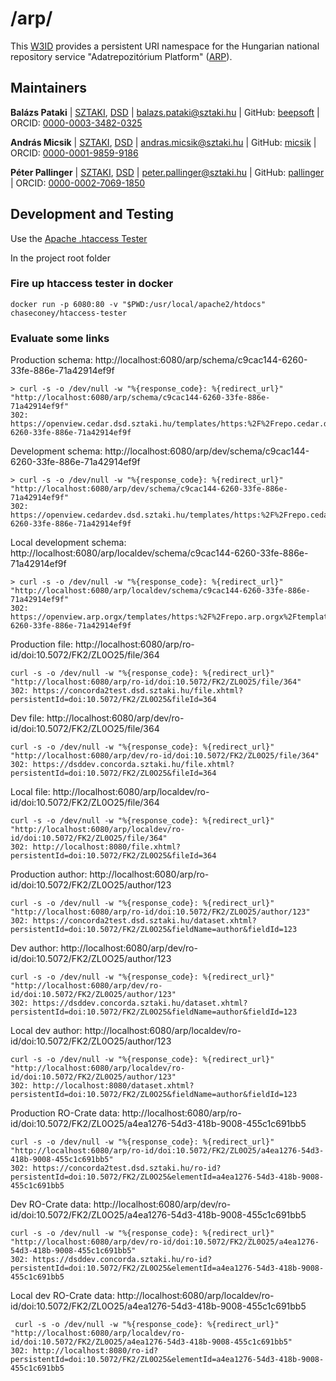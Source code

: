 # /arp/
This [W3ID](https://w3id.org) provides a persistent URI namespace for the Hungarian national repository service "Adatrepozitórium Platform" ([ARP](https://science-research-data.hu/en)).

## Maintainers

**Balázs Pataki** |
[SZTAKI](https://sztaki.hu/en), [DSD](https://dsd.sztaki.hu/) |
<balazs.pataki@sztaki.hu>
| GitHub: [beepsoft](https://github.com/beepsoft) | ORCID: [0000-0003-3482-0325](https://orcid.org/0000-0003-3482-0325)

**András Micsik** | [SZTAKI](https://sztaki.hu/en), [DSD](https://dsd.sztaki.hu/)  | <andras.micsik@sztaki.hu> | GitHub: [micsik](https://github.com/micsik) | ORCID: [0000-0001-9859-9186](https://orcid.org/0000-0001-9859-9186)

**Péter Pallinger** | [SZTAKI](https://sztaki.hu/en), [DSD](https://dsd.sztaki.hu/)  | <peter.pallinger@sztaki.hu> | GitHub: [pallinger](https://github.com/pallinger) | ORCID: [0000-0002-7069-1850](https://orcid.org/0000-0002-7069-1850)


## Development and Testing

Use the [Apache .htaccess Tester](https://github.com/chaseconey/htaccess-tester)

In the project root folder

### Fire up htaccess tester in docker

```
docker run -p 6080:80 -v "$PWD:/usr/local/apache2/htdocs" chaseconey/htaccess-tester
```

### Evaluate some links

Production schema: http://localhost:6080/arp/schema/c9cac144-6260-33fe-886e-71a42914ef9f
```
> curl -s -o /dev/null -w "%{response_code}: %{redirect_url}" "http://localhost:6080/arp/schema/c9cac144-6260-33fe-886e-71a42914ef9f"
302: https://openview.cedar.dsd.sztaki.hu/templates/https:%2F%2Frepo.cedar.dsd.sztaki.hu%2Ftemplates%2Fc9cac144-6260-33fe-886e-71a42914ef9f
```

Development schema: http://localhost:6080/arp/dev/schema/c9cac144-6260-33fe-886e-71a42914ef9f
```
> curl -s -o /dev/null -w "%{response_code}: %{redirect_url}" "http://localhost:6080/arp/dev/schema/c9cac144-6260-33fe-886e-71a42914ef9f"
302: https://openview.cedardev.dsd.sztaki.hu/templates/https:%2F%2Frepo.cedardev.dsd.sztaki.hu%2Ftemplates%2Fc9cac144-6260-33fe-886e-71a42914ef9f
```

Local development schema: http://localhost:6080/arp/localdev/schema/c9cac144-6260-33fe-886e-71a42914ef9f
```
> curl -s -o /dev/null -w "%{response_code}: %{redirect_url}" "http://localhost:6080/arp/localdev/schema/c9cac144-6260-33fe-886e-71a42914ef9f"
302: https://openview.arp.orgx/templates/https:%2F%2Frepo.arp.orgx%2Ftemplates%2Fc9cac144-6260-33fe-886e-71a42914ef9f
```

Production file: http://localhost:6080/arp/ro-id/doi:10.5072/FK2/ZL0O25/file/364
```
curl -s -o /dev/null -w "%{response_code}: %{redirect_url}" "http://localhost:6080/arp/ro-id/doi:10.5072/FK2/ZL0O25/file/364"
302: https://concorda2test.dsd.sztaki.hu/file.xhtml?persistentId=doi:10.5072/FK2/ZL0O25&fileId=364
```

Dev file: http://localhost:6080/arp/dev/ro-id/doi:10.5072/FK2/ZL0O25/file/364
```
curl -s -o /dev/null -w "%{response_code}: %{redirect_url}" "http://localhost:6080/arp/dev/ro-id/doi:10.5072/FK2/ZL0O25/file/364"
302: https://dsddev.concorda.sztaki.hu/file.xhtml?persistentId=doi:10.5072/FK2/ZL0O25&fileId=364
```

Local file: http://localhost:6080/arp/localdev/ro-id/doi:10.5072/FK2/ZL0O25/file/364
```
curl -s -o /dev/null -w "%{response_code}: %{redirect_url}" "http://localhost:6080/arp/localdev/ro-id/doi:10.5072/FK2/ZL0O25/file/364"
302: http://localhost:8080/file.xhtml?persistentId=doi:10.5072/FK2/ZL0O25&fileId=364
```

Production author: http://localhost:6080/arp/ro-id/doi:10.5072/FK2/ZL0O25/author/123
```
curl -s -o /dev/null -w "%{response_code}: %{redirect_url}" "http://localhost:6080/arp/ro-id/doi:10.5072/FK2/ZL0O25/author/123"
302: https://concorda2test.dsd.sztaki.hu/dataset.xhtml?persistentId=doi:10.5072/FK2/ZL0O25&fieldName=author&fieldId=123
```

Dev author: http://localhost:6080/arp/dev/ro-id/doi:10.5072/FK2/ZL0O25/author/123
```
curl -s -o /dev/null -w "%{response_code}: %{redirect_url}" "http://localhost:6080/arp/dev/ro-id/doi:10.5072/FK2/ZL0O25/author/123"
302: https://dsddev.concorda.sztaki.hu/dataset.xhtml?persistentId=doi:10.5072/FK2/ZL0O25&fieldName=author&fieldId=123
```

Local dev author: http://localhost:6080/arp/localdev/ro-id/doi:10.5072/FK2/ZL0O25/author/123
```
curl -s -o /dev/null -w "%{response_code}: %{redirect_url}" "http://localhost:6080/arp/localdev/ro-id/doi:10.5072/FK2/ZL0O25/author/123"
302: http://localhost:8080/dataset.xhtml?persistentId=doi:10.5072/FK2/ZL0O25&fieldName=author&fieldId=123
```

Production RO-Crate data: http://localhost:6080/arp/ro-id/doi:10.5072/FK2/ZL0O25/a4ea1276-54d3-418b-9008-455c1c691bb5
```
curl -s -o /dev/null -w "%{response_code}: %{redirect_url}" "http://localhost:6080/arp/ro-id/doi:10.5072/FK2/ZL0O25/a4ea1276-54d3-418b-9008-455c1c691bb5"
302: https://concorda2test.dsd.sztaki.hu/ro-id?persistentId=doi:10.5072/FK2/ZL0O25&elementId=a4ea1276-54d3-418b-9008-455c1c691bb5
```

Dev RO-Crate data: http://localhost:6080/arp/dev/ro-id/doi:10.5072/FK2/ZL0O25/a4ea1276-54d3-418b-9008-455c1c691bb5
```
curl -s -o /dev/null -w "%{response_code}: %{redirect_url}" "http://localhost:6080/arp/dev/ro-id/doi:10.5072/FK2/ZL0O25/a4ea1276-54d3-418b-9008-455c1c691bb5"
302: https://dsddev.concorda.sztaki.hu/ro-id?persistentId=doi:10.5072/FK2/ZL0O25&elementId=a4ea1276-54d3-418b-9008-455c1c691bb5
```

Local dev RO-Crate data: http://localhost:6080/arp/localdev/ro-id/doi:10.5072/FK2/ZL0O25/a4ea1276-54d3-418b-9008-455c1c691bb5
```
 curl -s -o /dev/null -w "%{response_code}: %{redirect_url}" "http://localhost:6080/arp/localdev/ro-id/doi:10.5072/FK2/ZL0O25/a4ea1276-54d3-418b-9008-455c1c691bb5"
302: http://localhost:8080/ro-id?persistentId=doi:10.5072/FK2/ZL0O25&elementId=a4ea1276-54d3-418b-9008-455c1c691bb5
```
